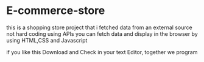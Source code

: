 # E-commerce-store
this is a shopping store project that i fetched data from an external source not hard coding
using APIs you can fetch data and display in the browser by using HTML,CSS and Javascript

if you like this Download and Check in your text Editor, together we program